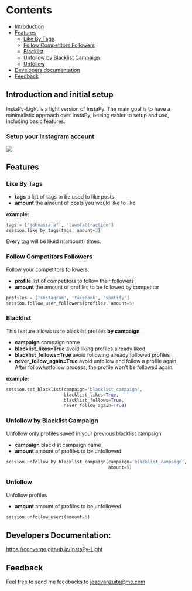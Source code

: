 
# Contents

* [Introduction](#introduction-and-initial-setup)
* [Features](#features)
  * [Like By Tags](#like-by-tags)
  * [Follow Competitors Followers](#follow-competitors-followers)
  * [Blacklist](#blacklist)
  * [Unfollow by Blacklist Campaign](#unfollow-by-blacklist-campaign)
  * [Unfollow](#unfollow)
* [Developers documentation](#developers-documentation)
* [Feedback](#feedback)

## Introduction and initial setup

InstaPy-Light is a light version of InstaPy. The main goal is to have a minimalistic approach over InstaPy, beeing easier to setup and use, including basic features.

### Setup your Instagram account

<img src="https://media.giphy.com/media/klwq5Nnl7riXxIvOoH/giphy.gif">

## Features

### Like By Tags

- **tags** a list of tags to be used to like posts
- **amount** the amount of posts you would like to like

**example:**

```python
tags = ['johnassaraf', 'lawofattraction']
session.like_by_tags(tags, amount=3)
```

Every tag will be liked n(amount) times.

### Follow Competitors Followers

Follow your competitors followers.

- **profile** list of competitors to follow their followers
- **amount** the amount of profiles to be followed by competitor

```python
profiles = ['instagram', 'facebook', 'spotify']
session.follow_user_followers(profiles, amount=5)
```

### Blacklist

This feature allows us to blacklist profiles **by campaign**.

- **campaign** campaign name
- **blacklist_likes=True** avoid liking profiles already liked
- **blacklist_follows=True** avoid following already followed profiles
- **never_follow_again=True** avoid unfollow and follow a profile again. After follow/unfollow process, the profile won't be followed again.

**example:**

```python
session.set_blacklist(campaign='blacklist_campaign',
                      blacklist_likes=True,
                      blacklist_follows=True,
                      never_follow_again=True)
```

### Unfollow by Blacklist Campaign

Unfollow only profiles saved in your previous blacklist campaign

- **campaign** blacklist campaign name
- **amount** amount of profiles to be unfollowed

```python
session.unfollow_by_blacklist_campaign(campaign='blacklist_campaign',
                                       amount=5)
```

### Unfollow

Unfollow profiles

- **amount** amount of profiles to be unfollowed

```python
session.unfollow_users(amount=5)
```

## Developers Documentation:

https://converge.github.io/InstaPy-Light

## Feedback

Feel free to send me feedbacks to joaovanzuita@me.com
